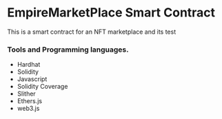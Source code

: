 # EmpireMarketPlace Smart Contract
This is a smart contract for an NFT marketplace and its test

### Tools and Programming languages.

* Hardhat
* Solidity
* Javascript
* Solidity Coverage
* Slither
* Ethers.js
* web3.js

